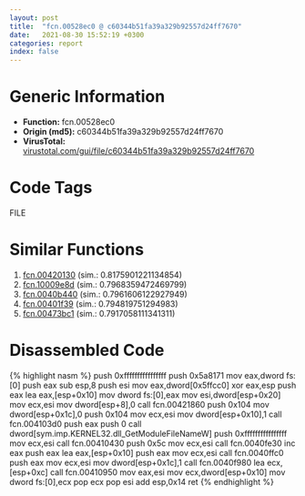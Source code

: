 ```yaml
---
layout: post
title:  "fcn.00528ec0 @ c60344b51fa39a329b92557d24ff7670"
date:   2021-08-30 15:52:19 +0300
categories: report
index: false
---
```


# Generic Information
- **Function:** fcn.00528ec0
- **Origin (md5):** c60344b51fa39a329b92557d24ff7670
- **VirusTotal:** [virustotal.com/gui/file/c60344b51fa39a329b92557d24ff7670][virustotal_ref]

# Code Tags
<span class="tag" id="FILE">FILE</span>


# Similar Functions

1. [fcn.00420130][similar_1_ref] (sim.: 0.8175901221134854)
2. [fcn.10009e8d][similar_2_ref] (sim.: 0.7968359472469799)
3. [fcn.0040b440][similar_3_ref] (sim.: 0.7961606122927949)
4. [fcn.00401f39][similar_4_ref] (sim.: 0.794819751294983)
5. [fcn.00473bc1][similar_5_ref] (sim.: 0.7917058111341311)


# Disassembled Code

{% highlight nasm %}
push 0xffffffffffffffff
push 0x5a8171
mov eax,dword fs:[0]
push eax
sub esp,8
push esi
mov eax,dword[0x5ffcc0]
xor eax,esp
push eax
lea eax,[esp+0x10]
mov dword fs:[0],eax
mov esi,dword[esp+0x20]
mov ecx,esi
mov dword[esp+8],0
call fcn.00421860
push 0x104
mov dword[esp+0x1c],0
push 0x104
mov ecx,esi
mov dword[esp+0x10],1
call fcn.004103d0
push eax
push 0
call dword[sym.imp.KERNEL32.dll_GetModuleFileNameW]
push 0xffffffffffffffff
mov ecx,esi
call fcn.00410430
push 0x5c
mov ecx,esi
call fcn.0040fe30
inc eax
push eax
lea eax,[esp+0x10]
push eax
mov ecx,esi
call fcn.0040ffc0
push eax
mov ecx,esi
mov dword[esp+0x1c],1
call fcn.0040f980
lea ecx,[esp+0xc]
call fcn.00410950
mov eax,esi
mov ecx,dword[esp+0x10]
mov dword fs:[0],ecx
pop ecx
pop esi
add esp,0x14
ret
{% endhighlight %}


[similar_1_ref]: /report/fcn.00420130@be7fba7cc724acf4ae2900d99e0fc9c3
[similar_2_ref]: /report/fcn.10009e8d@a0ac129ff3ea4c0dfa9529c259a9502c
[similar_3_ref]: /report/fcn.0040b440@0aa2d73a5300dff2412388945614b507
[similar_4_ref]: /report/fcn.00401f39@0aa2d73a5300dff2412388945614b507
[similar_5_ref]: /report/fcn.00473bc1@152885a790b99953ce23874f0947b7bd
[virustotal_ref]: https://www.virustotal.com/gui/file/c60344b51fa39a329b92557d24ff7670